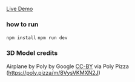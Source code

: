 [Live Demo](https://r3f-wawatmos-final.vercel.app/)

### how to run

`npm install`
`npm run dev`

### 3D Model credits

Airplane by Poly by Google [CC-BY](https://creativecommons.org/licenses/by/3.0/) via Poly Pizza (https://poly.pizza/m/8VysVKMXN2J)

